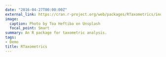 ```yaml
---
date: "2016-04-27T00:00:00Z"
external_link: https://cran.r-project.org/web/packages/RTaxometrics/index.html
image:
  caption: Photo by Toa Heftiba on Unsplash
  focal_point: Smart
summary: An R package for taxometric analysis.
tags:
- Demo
title: RTaxometrics
---
```

